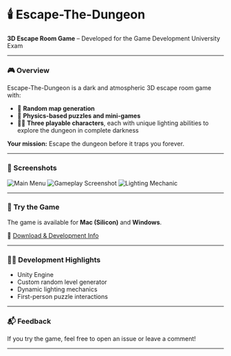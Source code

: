 # 🕯️ Escape-The-Dungeon

**3D Escape Room Game** – Developed for the Game Development University Exam

---

### 🎮 Overview
Escape-The-Dungeon is a dark and atmospheric 3D escape room game with:
- 🧩 **Random map generation**
- 🧲 **Physics-based puzzles and mini-games**
- 🕵️‍♀️ **Three playable characters**, each with unique lighting abilities to explore the dungeon in complete darkness

**Your mission:** Escape the dungeon before it traps you forever.

---

### 📸 Screenshots

![Main Menu](./images/main-menu.png)
![Gameplay Screenshot](./images/gameplay-1.png)
![Lighting Mechanic](./images/character-lighting.png)

---

### 🚀 Try the Game

The game is available for **Mac (Silicon)** and **Windows**.

🔗 [Download & Development Info](https://drive.google.com/drive/folders/1erUmX34KVED94jPAI2y2jboKP1-At1aX)

---

### 👨‍💻 Development Highlights

- Unity Engine
- Custom random level generator
- Dynamic lighting mechanics
- First-person puzzle interactions

---

### 📬 Feedback

If you try the game, feel free to open an issue or leave a comment!

---


